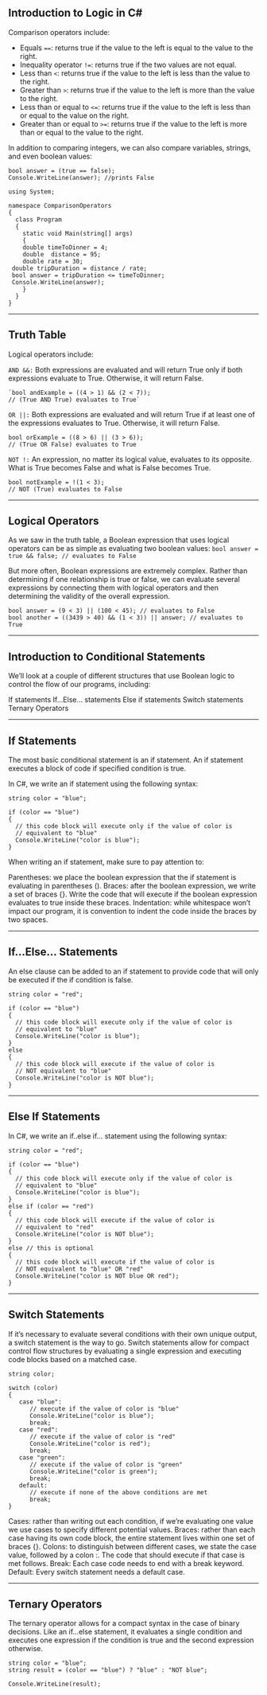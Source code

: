 ## Introduction to Logic in C# 
Comparison operators include:

- Equals `==`: returns true if the value to the left is equal to the value to the right.
- Inequality operator `!=`: returns true if the two values are not equal.
- Less than `<`: returns true if the value to the left is less than the value to the right.
- Greater than `>`: returns true if the value to the left is more than the value to the right.
- Less than or equal to `<=`: returns true if the value to the left is less than or equal to the value on the right.
- Greater than or equal to `>=`: returns true if the value to the left is more than or equal to the value to the right.

In addition to comparing integers, we can also compare variables, strings, and even boolean values:

```
bool answer = (true == false);
Console.WriteLine(answer); //prints False
```


```
using System;

namespace ComparisonOperators
{
  class Program
  {
    static void Main(string[] args)
    {
    double timeToDinner = 4;
    double  distance = 95;
    double rate = 30;
 double tripDuration = distance / rate;
 bool answer = tripDuration <= timeToDinner;
 Console.WriteLine(answer);
    }
  }
}

```
---
## Truth Table
Logical operators include:

`AND &&:` Both expressions are evaluated and will return True only if both expressions evaluate to True. Otherwise, it will return False.

```
`bool andExample = ((4 > 1) && (2 < 7)); 
// (True AND True) evaluates to True`

```

`OR ||:` Both expressions are evaluated and will return True if at least one of the expressions evaluates to True. Otherwise, it will return False.

```
bool orExample = ((8 > 6) || (3 > 6));
// (True OR False) evaluates to True
```

`NOT !:` An expression, no matter its logical value, evaluates to its opposite. What is True becomes False and what is False becomes True.

```
bool notExample = !(1 < 3);
// NOT (True) evaluates to False
```

---
## Logical Operators
As we saw in the truth table, a Boolean expression that uses logical operators can be as simple as evaluating two boolean values:
`bool answer = true && false; // evaluates to False`

But more often, Boolean expressions are extremely complex. Rather than determining if one relationship is true or false, we can evaluate several expressions by connecting them with logical operators and then determining the validity of the overall expression.

```
bool answer = (9 < 3) || (100 < 45); // evaluates to False
bool another = ((3439 > 40) && (1 < 3)) || answer; // evaluates to True

```

---
## Introduction to Conditional Statements
We’ll look at a couple of different structures that use Boolean logic to control the flow of our programs, including:

If statements
If…Else… statements
Else if statements
Switch statements
Ternary Operators

---
## If Statements
The most basic conditional statement is an if statement. An if statement executes a block of code if specified condition is true.

In C#, we write an if statement using the following syntax:

```
string color = "blue";
 
if (color == "blue")
{
  // this code block will execute only if the value of color is 
  // equivalent to "blue"
  Console.WriteLine("color is blue");
}
```

When writing an if statement, make sure to pay attention to:

Parentheses: we place the boolean expression that the if statement is evaluating in parentheses ().
Braces: after the boolean expression, we write a set of braces {}. Write the code that will execute if the boolean expression evaluates to true inside these braces.
Indentation: while whitespace won’t impact our program, it is convention to indent the code inside the braces by two spaces.

---
## If...Else... Statements
An else clause can be added to an if statement to provide code that will only be executed if the if condition is false.

```
string color = "red";
 
if (color == "blue")
{
  // this code block will execute only if the value of color is 
  // equivalent to "blue"
  Console.WriteLine("color is blue");
} 
else 
{
  // this code block will execute if the value of color is 
  // NOT equivalent to "blue"
  Console.WriteLine("color is NOT blue");
}
```

---
## Else If Statements
In C#, we write an if..else if... statement using the following syntax:

```
string color = "red";
 
if (color == "blue")
{
  // this code block will execute only if the value of color is 
  // equivalent to "blue"
  Console.WriteLine("color is blue");
} 
else if (color == "red")
{
  // this code block will execute if the value of color is 
  // equivalent to "red"
  Console.WriteLine("color is NOT blue");
} 
else // this is optional
{
  // this code block will execute if the value of color is 
  // NOT equivalent to "blue" OR "red"
  Console.WriteLine("color is NOT blue OR red");
}
```

---
## Switch Statements
If it’s necessary to evaluate several conditions with their own unique output, a switch statement is the way to go. Switch statements allow for compact control flow structures by evaluating a single expression and executing code blocks based on a matched case.




```
string color;
 
switch (color)
{
   case "blue":
      // execute if the value of color is "blue"
      Console.WriteLine("color is blue");
      break;
   case "red":
      // execute if the value of color is "red"
      Console.WriteLine("color is red");
      break;
   case "green":
      // execute if the value of color is "green"
      Console.WriteLine("color is green");
      break;
   default:
      // execute if none of the above conditions are met
      break;
}
```
Cases: rather than writing out each condition, if we’re evaluating one value we use cases to specify different potential values.
Braces: rather than each case having its own code block, the entire statement lives within one set of braces {}.
Colons: to distinguish between different cases, we state the case value, followed by a colon :. The code that should execute if that case is met follows.
Break: Each case code needs to end with a break keyword.
Default: Every switch statement needs a default case.

---
## Ternary Operators
The ternary operator allows for a compact syntax in the case of binary decisions. Like an if...else statement, it evaluates a single condition and executes one expression if the condition is true and the second expression otherwise.

```
string color = "blue";
string result = (color == "blue") ? "blue" : "NOT blue";
 
Console.WriteLine(result);
```